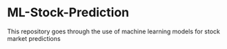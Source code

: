 # ML-Stock-Prediction
This repository goes through the use of machine learning models for stock market predictions
